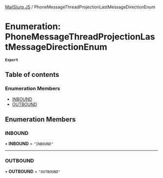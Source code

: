 [MailSlurp JS](../README.md) / PhoneMessageThreadProjectionLastMessageDirectionEnum

# Enumeration: PhoneMessageThreadProjectionLastMessageDirectionEnum

**`Export`**

## Table of contents

### Enumeration Members

- [INBOUND](PhoneMessageThreadProjectionLastMessageDirectionEnum.md#inbound)
- [OUTBOUND](PhoneMessageThreadProjectionLastMessageDirectionEnum.md#outbound)

## Enumeration Members

### INBOUND

• **INBOUND** = ``"INBOUND"``

___

### OUTBOUND

• **OUTBOUND** = ``"OUTBOUND"``
